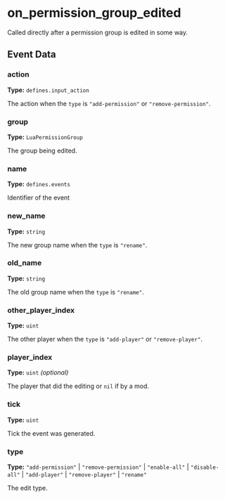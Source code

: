 # on_permission_group_edited

Called directly after a permission group is edited in some way.

## Event Data

### action

**Type:** `defines.input_action`

The action when the `type` is `"add-permission"` or `"remove-permission"`.

### group

**Type:** `LuaPermissionGroup`

The group being edited.

### name

**Type:** `defines.events`

Identifier of the event

### new_name

**Type:** `string`

The new group name when the `type` is `"rename"`.

### old_name

**Type:** `string`

The old group name when the `type` is `"rename"`.

### other_player_index

**Type:** `uint`

The other player when the `type` is `"add-player"` or `"remove-player"`.

### player_index

**Type:** `uint` *(optional)*

The player that did the editing or `nil` if by a mod.

### tick

**Type:** `uint`

Tick the event was generated.

### type

**Type:** `"add-permission"` | `"remove-permission"` | `"enable-all"` | `"disable-all"` | `"add-player"` | `"remove-player"` | `"rename"`

The edit type.

